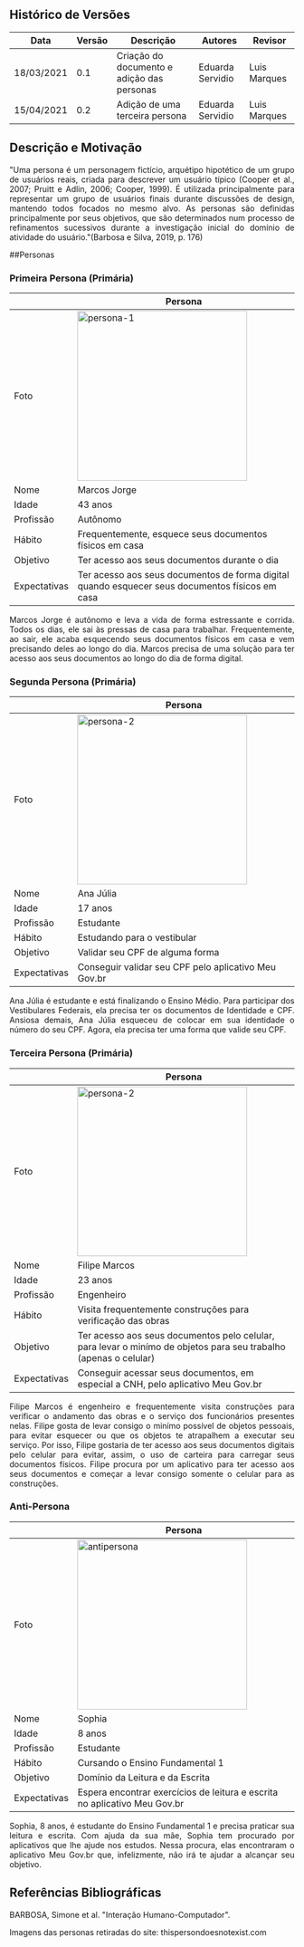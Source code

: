 ## Histórico de Versões

| Data       | Versão | Descrição                                                                                            | Autores          | Revisor      |
| ---------- | ------ | ---------------------------------------------------------------------------------------------------- | ---------------- | ------------ |
| 18/03/2021 | 0.1    | Criação do documento e adição das personas                                                           | Eduarda Servidio | Luis Marques |
| 15/04/2021 | 0.2    | Adição de uma terceira persona                                                                       | Eduarda Servidio | Luis Marques |

## Descrição e Motivação

<p align="justify">"Uma persona é um personagem fictício, arquétipo hipotético de um grupo de usuários reais, criada para descrever um usuário típico (Cooper et al., 2007; Pruitt e Adlin, 2006; Cooper, 1999). É utilizada principalmente para representar um grupo de usuários finais durante discussões de design, mantendo todos focados no mesmo alvo. As personas são definidas principalmente por seus objetivos, que são determinados num processo de refinamentos sucessivos durante a investigação inicial do domínio de atividade do usuário."(Barbosa e Silva, 2019, p. 176)</p>

##Personas
### Primeira Persona (Primária)

|              | Persona                                                                                         |
| ------------ | ----------------------------------------------------------------------------------------------- |
| Foto         | <img alt= "persona-1" src="../Images_personas/Persona_1.jpg" width = "300" />                   |
| Nome         | Marcos Jorge                                                                                    |
| Idade        | 43 anos                                                                                         |
| Profissão    | Autônomo                                                                                        |
| Hábito       | Frequentemente, esquece seus documentos físicos em casa                                         |
| Objetivo     | Ter acesso aos seus documentos durante o dia                                                    |
| Expectativas | Ter acesso aos seus documentos de forma digital quando esquecer seus documentos físicos em casa |

<p align="justify">Marcos Jorge é autônomo e leva a vida de forma estressante e corrida. Todos os dias, ele sai às pressas de casa para trabalhar. Frequentemente, ao sair, ele acaba esquecendo seus documentos físicos em casa e vem precisando deles ao longo do dia. Marcos precisa de uma solução para ter acesso aos seus documentos ao longo do dia de forma digital.</p>

### Segunda Persona (Primária)

|              | Persona                                                                       |
| ------------ | ----------------------------------------------------------------------------- |
| Foto         | <img alt= "persona-2" src="../Images_personas/Persona_2.jpg" width = "300" /> |
| Nome         | Ana Júlia                                                                     |
| Idade        | 17 anos                                                                       |
| Profissão    | Estudante                                                                     |
| Hábito       | Estudando para o vestibular                                                   |
| Objetivo     | Validar seu CPF de alguma forma                                               |
| Expectativas | Conseguir validar seu CPF pelo aplicativo Meu Gov.br                          |

<p align="justify">Ana Júlia é estudante e está finalizando o Ensino Médio. Para participar dos Vestibulares Federais, ela precisa ter os documentos de Identidade e CPF. Ansiosa demais, Ana Júlia esqueceu de colocar em sua identidade o número do seu CPF. Agora, ela precisa ter uma forma que valide seu CPF.</p>

### Terceira Persona (Primária)

|              | Persona                                                                       |
| ------------ | ----------------------------------------------------------------------------- |
| Foto         | <img alt= "persona-2" src="../Images_personas/Persona_3.jpg" width = "300" /> |
| Nome         | Filipe Marcos                                                                 |
| Idade        | 23 anos                                                                       |
| Profissão    | Engenheiro                                                                    |
| Hábito       | Visita frequentemente construções para verificação das obras                  |
| Objetivo     | Ter acesso aos seus documentos pelo celular, para levar o minímo de objetos para seu trabalho (apenas o celular)                                               |
| Expectativas | Conseguir acessar seus documentos, em especial a CNH, pelo aplicativo Meu Gov.br                          |

<p align="justify">Filipe Marcos é engenheiro e frequentemente visita construções para verificar
o andamento das obras e o serviço dos funcionários presentes nelas. Filipe gosta de levar consigo
o minímo possível de objetos pessoais, para evitar esquecer ou que os objetos te atrapalhem
a executar seu serviço. Por isso, Filipe gostaria de ter acesso aos seus documentos digitais pelo celular
para evitar, assim, o uso de carteira para carregar seus documentos físicos. Filipe procura por
um aplicativo para ter acesso aos seus documentos e começar a levar consigo somente o celular
para as construções.</p>

### Anti-Persona

|              | Persona                                                                           |
| ------------ | --------------------------------------------------------------------------------- |
| Foto         | <img alt= "antipersona" src="../Images_personas/AntiPersona.jpg" width = "300" /> |
| Nome         | Sophia                                                                            |
| Idade        | 8 anos                                                                            |
| Profissão    | Estudante                                                                         |
| Hábito       | Cursando o Ensino Fundamental 1                                                   |
| Objetivo     | Domínio da Leitura e da Escrita                                                   |
| Expectativas | Espera encontrar exercícios de leitura e escrita no aplicativo Meu Gov.br         |

<p align="justify">Sophia, 8 anos, é estudante do Ensino Fundamental 1 e precisa praticar sua leitura e escrita. Com ajuda da sua mãe, Sophia tem procurado por aplicativos que lhe ajude nos estudos. Nessa procura, elas encontraram o aplicativo Meu Gov.br que, infelizmente, não irá te ajudar a alcançar seu objetivo.</p>

## Referências Bibliográficas

<p align="justify">BARBOSA, Simone et al. "Interação Humano-Computador". </p>
<p align="justify">Imagens das personas retiradas do site: thispersondoesnotexist.com </p>